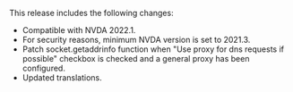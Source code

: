 This release includes the following changes:

* Compatible with NVDA 2022.1.
* For security reasons, minimum NVDA version is set to 2021.3.
* Patch socket.getaddrinfo function when "Use proxy for dns requests if possible" checkbox is checked and a general proxy has been configured.
* Updated translations.